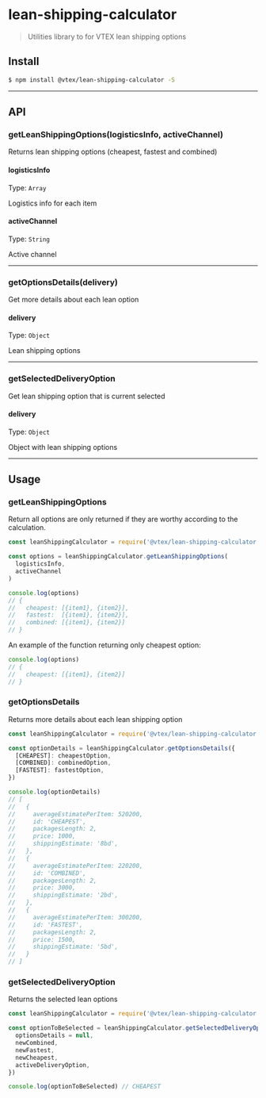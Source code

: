 # lean-shipping-calculator

> Utilities library to for VTEX lean shipping options

## Install

```sh
$ npm install @vtex/lean-shipping-calculator -S
```

---

## API

### getLeanShippingOptions(logisticsInfo, activeChannel)

Returns lean shipping options (cheapest, fastest and combined)

#### logisticsInfo

Type: `Array`

Logistics info for each item

#### activeChannel

Type: `String`

Active channel

---

### getOptionsDetails(delivery)

Get more details about each lean option

#### delivery

Type: `Object`

Lean shipping options

---

### getSelectedDeliveryOption

Get lean shipping option that is current selected

#### delivery

Type: `Object`

Object with lean shipping options

---

## Usage

### getLeanShippingOptions

Return all options are only returned if they are worthy according to the calculation.

```js
const leanShippingCalculator = require('@vtex/lean-shipping-calculator')

const options = leanShippingCalculator.getLeanShippingOptions(
  logisticsInfo,
  activeChannel
)

console.log(options)
// {
//   cheapest: [{item1}, {item2}],
//   fastest:  [{item1}, {item2}],
//   combined: [{item1}, {item2}]
// }
```

An example of the function returning only cheapest option:

```js
console.log(options)
// {
//   cheapest: [{item1}, {item2}]
// }
```

### getOptionsDetails

Returns more details about each lean shipping option

```js
const leanShippingCalculator = require('@vtex/lean-shipping-calculator')

const optionDetails = leanShippingCalculator.getOptionsDetails({
  [CHEAPEST]: cheapestOption,
  [COMBINED]: combinedOption,
  [FASTEST]: fastestOption,
})

console.log(optionDetails)
// [
//   {
//     averageEstimatePerItem: 520200,
//     id: 'CHEAPEST',
//     packagesLength: 2,
//     price: 1000,
//     shippingEstimate: '8bd',
//   },
//   {
//     averageEstimatePerItem: 220200,
//     id: 'COMBINED',
//     packagesLength: 2,
//     price: 3000,
//     shippingEstimate: '2bd',
//   },
//   {
//     averageEstimatePerItem: 300200,
//     id: 'FASTEST',
//     packagesLength: 2,
//     price: 1500,
//     shippingEstimate: '5bd',
//   }
// ]
```

### getSelectedDeliveryOption

Returns the selected lean options

```js
const leanShippingCalculator = require('@vtex/lean-shipping-calculator')

const optionToBeSelected = leanShippingCalculator.getSelectedDeliveryOption({
  optionsDetails = null,
  newCombined,
  newFastest,
  newCheapest,
  activeDeliveryOption,
})

console.log(optionToBeSelected) // CHEAPEST
```
